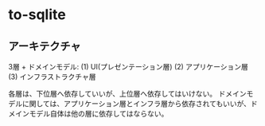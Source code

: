 # to-sqlite

## アーキテクチャ

3層 + ドメインモデル:
(1) UI(プレゼンテーション層)
(2) アプリケーション層
(3) インフラストラクチャ層

各層は、下位層へ依存していいが、上位層へ依存してはいけない。
ドメインモデルに関しては、アプリケーション層とインフラ層から依存されてもいいが、ドメインモデル自体は他の層に依存してはならない。
